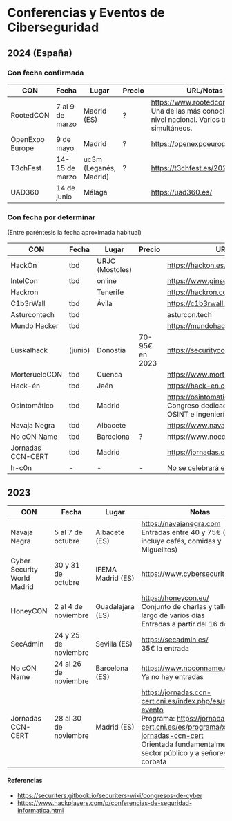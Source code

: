 # Conferencias y Eventos de Ciberseguridad

## 2024 (España)

### Con fecha confirmada

| CON | Fecha | Lugar | Precio | URL/Notas |
| --- | ----- | ----- | ------ | --------- |
| RootedCON |7 al 9 de marzo| Madrid (ES)|?|https://www.rootedcon.com/<br>Una de las más conocidas a nivel nacional. Varios tracks simultáneos.|
|OpenExpo Europe|9 de mayo|Madrid|?|https://openexpoeurope.com/es/|
|T3chFest|14-15 de marzo|uc3m (Leganés, Madrid)|?|https://t3chfest.es/2024/|
|UAD360|14 de junio|Málaga||https://uad360.es/|

### Con fecha por determinar

(Entre paréntesis la fecha aproximada habitual)

| CON | Fecha | Lugar | Precio | URL/Notas |
| --- | ----- | ----- | ------ | --------- |
|HackOn|tbd|URJC (Móstoles)||https://hackon.es/|
|IntelCon|tbd|online||https://www.ginseg.com/intelcon/|
|Hackron||Tenerife||https://hackron.com/|
|C1b3rWall|tbd|Ávila||https://c1b3rwall.policia.es/congreso|
|Asturcontech|tbd|||asturcon.tech|
|Mundo Hacker|tbd|||https://mundohackerday.com/|
|Euskalhack|(junio)|Donostia|70-95€ en 2023|https://securitycongress.euskalhack.org/|
|MorterueloCON|tbd|Cuenca||https://www.morteruelo.net/|
|Hack-én|tbd|Jaén||https://hack-en.org/<br />|
|Osintomático|tbd|Madrid||https://osintomatico.com/<br />Congreso dedicado exclusivamente a OSINT e Ingeniería Social|
|Navaja Negra|tbd|Albacete||https://www.navajanegra.com/|
|No cON Name|tbd|Barcelona|?|https://www.noconname.org/|
| Jornadas CCN-CERT | tbd | Madrid || https://jornadas.ccn-cert.cni.es/|
|h-c0n|-|-|-|[No se celebrará en 2024](https://www.hackplayers.com/2023/10/en-2024-no-habra-h-c0n-comunicado.html)|


## 2023

| CON | Fecha | Lugar | Notas |
| --- | ----- | ----- | ----------- |
| Navaja Negra | 5 al 7 de octubre | Albacete (ES) | https://navajanegra.com <br>Entradas entre 40 y 75€ (la entrada incluye cafés, comidas y Miguelitos)|
| Cyber Security World Madrid | 30 y 31 de octubre| IFEMA Madrid (ES) | https://www.cybersecurityworld.es/ |
|HoneyCON|2 al 4 de noviembre|Guadalajara (ES)|https://honeycon.eu/<br>Conjunto de charlas y talleres a lo largo de varios días<br>Entradas a partir del 16 de octubre|
|SecAdmin|24 y 25 de noviembre|Sevilla (ES)|https://secadmin.es/<br>35€ la entrada|
|No cON Name|24 al 26 de noviembre|Barcelona (ES)|https://www.noconname.org/<br>Ya no hay entradas|
| Jornadas CCN-CERT | 28 al 30 de noviembre | Madrid (ES) | https://jornadas.ccn-cert.cni.es/index.php/es/sobre-el-evento<br>Programa: https://jornadas.ccn-cert.cni.es/es/programa/xvii-jornadas-ccn-cert<br>Orientada fundamentalmente al sector público y a señores con corbata|

#### Referencias

- https://securiters.gitbook.io/securiters-wiki/congresos-de-cyber
- https://www.hackplayers.com/p/conferencias-de-seguridad-informatica.html